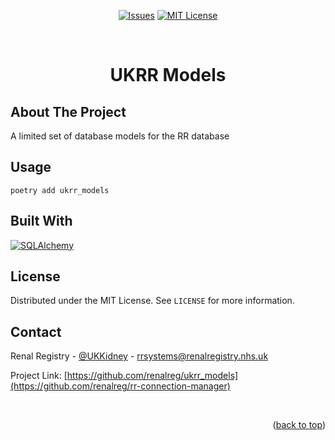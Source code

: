 <a name="readme-top"></a>

<div align='center'>

[![Issues][issues-shield]][issues-url]
[![MIT License][license-shield]][license-url]

</div>
<br />
<h1 align="center">UKRR Models</h1>

## About The Project

A limited set of database models for the RR database
<br/>

## Usage

```
poetry add ukrr_models
```

## Built With

[![SQLAlchemy][SQLAlchemy]][SQLAlchemy-url]

## License

Distributed under the MIT License. See `LICENSE` for more information.

## Contact

Renal Registry - [@UKKidney](https://twitter.com/@UKKidney) - rrsystems@renalregistry.nhs.uk

Project Link: [https://github.com/renalreg/ukrr_models](https://github.com/renalreg/rr-connection-manager)

<br />

<p align="right">(<a href="#readme-top">back to top</a>)</p>

[issues-shield]: https://img.shields.io/github/issues/renalreg/ukrr_models.svg?style=for-the-badge
[issues-url]: https://github.com/renalreg/ukrr_models/issues
[license-shield]: https://img.shields.io/github/license/renalreg/ukrr_models.svg?style=for-the-badge
[license-url]: https://github.com/renalreg/ukrr_models/blob/master/LICENSE
[SQLAlchemy]: https://img.shields.io/badge/sqlalchemy-V1.4-D71F00?style=for-the-badge&logoColor=white
[SQLAlchemy-url]: https://www.sqlalchemy.org/
